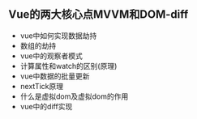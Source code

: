 ## Vue的两大核心点MVVM和DOM-diff
- vue中如何实现数据劫持
- 数组的劫持
- vue中的观察者模式
- 计算属性和watch的区别(原理)
- vue中数据的批量更新
- nextTick原理
- 什么是虚拟dom及虚拟dom的作用
- vue中的diff实现
